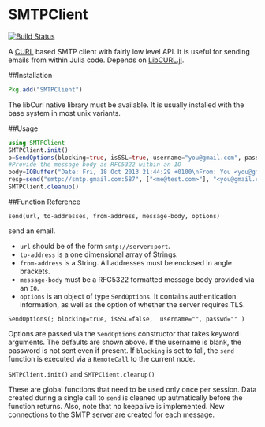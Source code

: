 # SMTPClient

[![Build Status](https://travis-ci.org/JuliaWeb/SMTPClient.jl.svg?branch=master)](https://travis-ci.org/JuliaWeb/SMTPClient.jl)

A [CURL](curl.haxx.s) based SMTP client with fairly low level API. It is useful for sending emails from within Julia code. Depends on [LibCURL.jl](https://github.com/amitmurthy/LibCURL.jl/). 

##Installation

```julia
Pkg.add("SMTPClient")
```
The libCurl native library must be available. It is usually installed with the base system in most unix variants.

##Usage
```julia
using SMTPClient
SMTPClient.init()
o=SendOptions(blocking=true, isSSL=true, username="you@gmail.com", passwd="yourgmailpassword")
#Provide the message body as RFC5322 within an IO 
body=IOBuffer("Date: Fri, 18 Oct 2013 21:44:29 +0100\nFrom: You <you@gmail.com>\nTo: me@test.com\nSubject: Julia Test\n\nTest Message")
resp=send("smtp://smtp.gmail.com:587", ["<me@test.com>"], "<you@gmail.com>", body, o)
SMTPClient.cleanup()
```

##Function Reference

`send(url, to-addresses, from-address, message-body, options)`
    
send an email. 
   * `url` should be of the form `smtp://server:port`. 
   * `to-address` is a one dimensional array of Strings. 
   * `from-address` is a String. All addresses must be enclosed in angle brackets.
   * `message-body` must be a RFC5322 formatted message body provided via an `IO`. 
   * `options` is an object of type `SendOptions`. It contains authentication information, as well as the option of whether the server requires TLS. 



`SendOptions(; blocking=true, isSSL=false,  username="", passwd="" )`

Options are passed via the `SendOptions` constructor that takes keyword arguments. The defaults are shown above. 
If the username is blank, the password is not sent even if present. If `blocking` is set to fall, the `send` function
is executed via a `RemoteCall` to the current node. 

`SMTPClient.init()` and `SMTPClient.cleanup()`

These are global functions that need to be used only once per session. Data created during a single call to `send`
is cleaned up autmatically before the function returns. Also, note that no keepalive is implemented. New connections
to the SMTP server are created for each message. 


<!---
[![Build Status](https://travis-ci.org/aviks/SMTPClient.jl.png)](https://travis-ci.org/aviks/SMTPClient.jl)
-->
